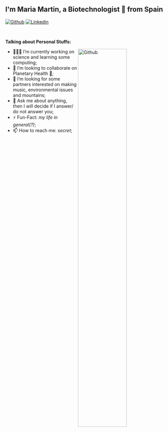 <!-- ### Hi there 👋 -->
## I'm Maria Martin, a Biotechnologist 🚀 from Spain

<!-- Your badges
You can use the website to generate badges: https://shields.io/
-->

[![Github](https://img.shields.io/badge/-Github-000?style=flat&logo=Github&logoColor=white)](https://github.com/mariabass/MariaBass)
[![Linkedin](https://img.shields.io/badge/-LinkedIn-blue?style=flat&logo=Linkedin&logoColor=white)](https://www.linkedin.com/in/maria-martin296/)


&nbsp;

<!-- Talking about you -->
**Talking about Personal Stuffs:**

<!-- Any image aligned to the right. Beware the width -->
<img width="55%" align="right" alt="Github" src="https://raw.githubusercontent.com/onimur/.github/master/.resources/git-header.svg" />

- 👨🏽‍💻 I’m currently working on science and learning some computing;
- 🌱 I’m looking to collaborate on Planetary Health 🤝;
- 🤔 I’m looking for some partners interested on making music, environmental issues and mountains;
- 💬 Ask me about anything, then I will decide if I answer/ do not answer you;
- ⚡️ Fun-Fact: *my life in general(?)*;
- 📫 How to reach me: *secret*;


